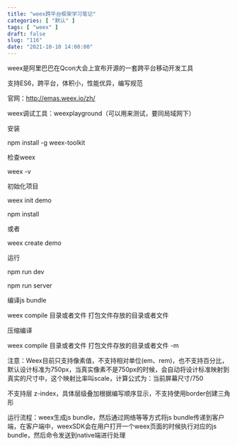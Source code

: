 ```yaml
---
title: "weex跨平台框架学习笔记"
categories: [ "默认" ]
tags: [ "weex" ]
draft: false
slug: "116"
date: "2021-10-10 14:00:00"
---
```


weex是阿里巴巴在Qcon大会上宣布开源的一套跨平台移动开发工具


支持ES6，跨平台，体积小，性能优异，编写规范

官网：http://emas.weex.io/zh/


weex调试工具：weexplayground（可以用来测试，要同局域网下）


安装

npm install -g weex-toolkit


检查weex

weex -v


初始化项目

weex init demo

npm install

或者

weex create demo


运行

npm run dev

npm run server


编译js bundle

weex compile 目录或者文件 打包文件存放的目录或者文件

压缩编译 

weex compile 目录或者文件 打包文件存放的目录或者文件 -m



注意：Weex目前只支持像素值，不支持相对单位(em、rem)，也不支持百分比，默认设计标准为750px，当真实像素不是750px的时候，会自动将设计标准映射到真实的尺寸中，这个映射比率叫scale，计算公式为：当前屏幕尺寸/750

不支持层 z-index，具体层级叠加根据编写顺序显示，不支持使用border创建三角形


运行流程：weex生成js bundle，然后通过网络等等方式将js bundle传递到客户端，在客户端中，weexSDK会在用户打开一个weex页面的时候执行对应的js bundle，然后命令发送到native端进行处理







